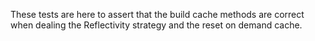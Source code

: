These tests are here to assert that the build cache methods are correct when dealing the Reflectivity strategy and the reset on demand cache.